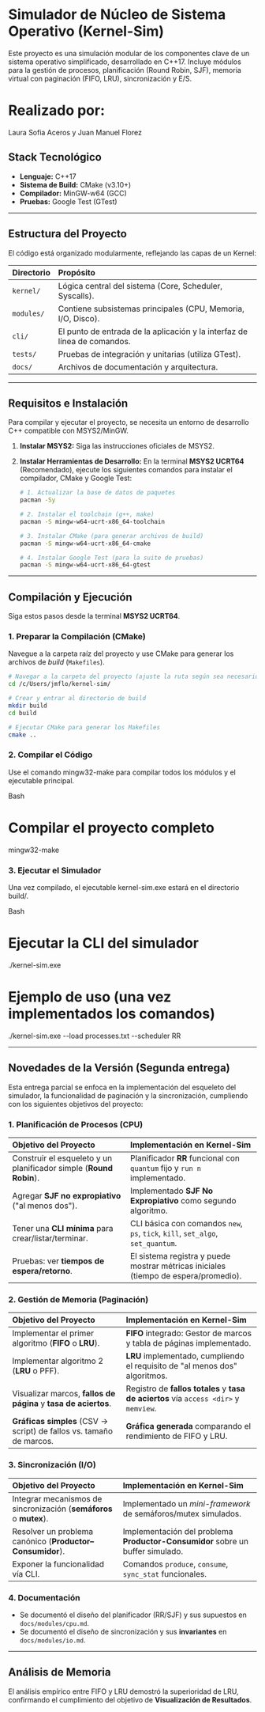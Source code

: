 #  Simulador de Núcleo de Sistema Operativo (Kernel-Sim)

Este proyecto es una simulación modular de los componentes clave de un sistema operativo simplificado, desarrollado en C++17. Incluye módulos para la gestión de procesos, planificación (Round Robin, SJF), memoria virtual con paginación (FIFO, LRU), sincronización y E/S.
 
# Realizado por:
Laura Sofia Aceros y Juan Manuel Florez

##  Stack Tecnológico

* **Lenguaje:** C++17
* **Sistema de Build:** CMake (v3.10+)
* **Compilador:** MinGW-w64 (GCC)
* **Pruebas:** Google Test (GTest)

---

##  Estructura del Proyecto

El código está organizado modularmente, reflejando las capas de un Kernel:

| Directorio | Propósito |
| :--- | :--- |
| `kernel/` | Lógica central del sistema (Core, Scheduler, Syscalls). |
| `modules/` | Contiene subsistemas principales (CPU, Memoria, I/O, Disco). |
| `cli/` | El punto de entrada de la aplicación y la interfaz de línea de comandos. |
| `tests/` | Pruebas de integración y unitarias (utiliza GTest). |
| `docs/` | Archivos de documentación y arquitectura. |

---

## Requisitos e Instalación

Para compilar y ejecutar el proyecto, se necesita un entorno de desarrollo C++ compatible con MSYS2/MinGW.

1.  **Instalar MSYS2:** Siga las instrucciones oficiales de MSYS2.
2.  **Instalar Herramientas de Desarrollo:** En la terminal **MSYS2 UCRT64** (Recomendado), ejecute los siguientes comandos para instalar el compilador, CMake y Google Test:

    ```bash
    # 1. Actualizar la base de datos de paquetes
    pacman -Sy
    
    # 2. Instalar el toolchain (g++, make)
    pacman -S mingw-w64-ucrt-x86_64-toolchain
    
    # 3. Instalar CMake (para generar archivos de build)
    pacman -S mingw-w64-ucrt-x86_64-cmake
    
    # 4. Instalar Google Test (para la suite de pruebas)
    pacman -S mingw-w64-ucrt-x86_64-gtest
    ```

---

##  Compilación y Ejecución

Siga estos pasos desde la terminal **MSYS2 UCRT64**.

### 1. Preparar la Compilación (CMake)

Navegue a la carpeta raíz del proyecto y use CMake para generar los archivos de *build* (`Makefiles`).

```bash
# Navegar a la carpeta del proyecto (ajuste la ruta según sea necesario)
cd /c/Users/jmflo/kernel-sim/

# Crear y entrar al directorio de build
mkdir build
cd build

# Ejecutar CMake para generar los Makefiles
cmake ..
```

### 2. Compilar el Código

Use el comando mingw32-make para compilar todos los módulos y el ejecutable principal.

Bash

# Compilar el proyecto completo
mingw32-make

### 3. Ejecutar el Simulador

Una vez compilado, el ejecutable kernel-sim.exe estará en el directorio build/.

Bash

# Ejecutar la CLI del simulador
./kernel-sim.exe 

# Ejemplo de uso (una vez implementados los comandos)
./kernel-sim.exe --load processes.txt --scheduler RR


---

##  Novedades de la Versión (Segunda entrega)

Esta entrega parcial se enfoca en la implementación del esqueleto del simulador, la funcionalidad de paginación y la sincronización, cumpliendo con los siguientes objetivos del proyecto:

### 1.  Planificación de Procesos (CPU)

| Objetivo del Proyecto | Implementación en Kernel-Sim |
| :--- | :--- |
| Construir el esqueleto y un planificador simple (**Round Robin**). | Planificador **RR** funcional con `quantum` fijo y `run n` implementado. |
| Agregar **SJF no expropiativo** ("al menos dos"). | Implementado **SJF No Expropiativo** como segundo algoritmo. |
| Tener una **CLI mínima** para crear/listar/terminar. | CLI básica con comandos `new`, `ps`, `tick`, `kill`, `set_algo`, `set_quantum`. |
| Pruebas: ver **tiempos de espera/retorno**. | El sistema registra y puede mostrar métricas iniciales (tiempo de espera/promedio). |

### 2. Gestión de Memoria (Paginación)

| Objetivo del Proyecto | Implementación en Kernel-Sim |
| :--- | :--- |
| Implementar el primer algoritmo (**FIFO** o **LRU**). | **FIFO** integrado: Gestor de marcos y tabla de páginas implementado. |
| Implementar algoritmo 2 (**LRU** o PFF). | **LRU** implementado, cumpliendo el requisito de "al menos dos" algoritmos. |
| Visualizar marcos, **fallos de página** y **tasa de aciertos**. | Registro de **fallos totales** y **tasa de aciertos** vía `access <dir>` y `memview`. |
| **Gráficas simples** (CSV → script) de fallos vs. tamaño de marcos. | **Gráfica generada** comparando el rendimiento de FIFO y LRU. |

### 3.  Sincronización (I/O)

| Objetivo del Proyecto | Implementación en Kernel-Sim |
| :--- | :--- |
| Integrar mecanismos de sincronización (**semáforos** o **mutex**). | Implementado un *mini-framework* de semáforos/mutex simulados. |
| Resolver un problema canónico (**Productor–Consumidor**). | Implementación del problema **Productor-Consumidor** sobre un buffer simulado. |
| Exponer la funcionalidad vía CLI. | Comandos `produce`, `consume`, `sync_stat` funcionales. |

### 4.  Documentación

* Se documentó el diseño del planificador (RR/SJF) y sus supuestos en `docs/modules/cpu.md`.
* Se documentó el diseño de sincronización y sus **invariantes** en `docs/modules/io.md`.

---

##  Análisis de Memoria

El análisis empírico entre FIFO y LRU demostró la superioridad de LRU, confirmando el cumplimiento del objetivo de **Visualización de Resultados**.




